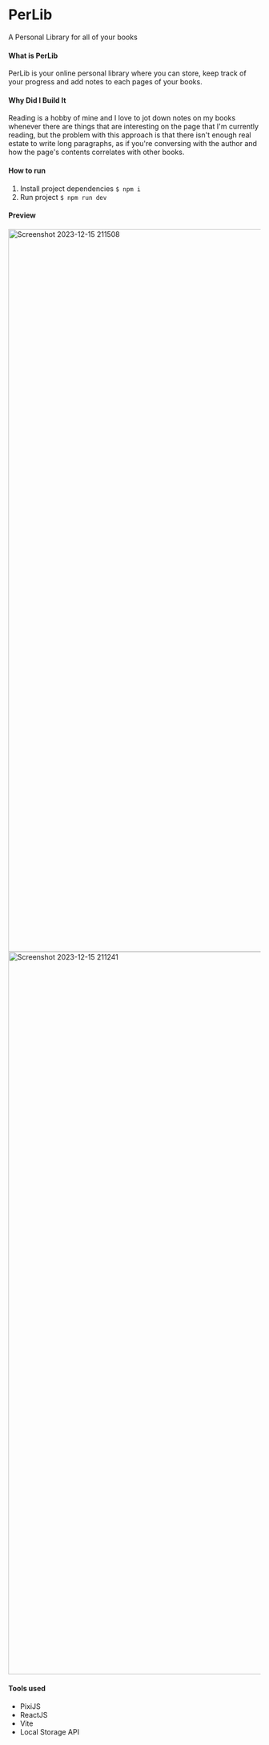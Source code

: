 # PerLib

A Personal Library for all of your books

#### What is PerLib

PerLib is your online personal library where you can store, keep track of your progress and add notes to each pages of your books.

#### Why Did I Build It

Reading is a hobby of mine and I love to jot down notes on my books whenever there are things that are interesting on the page that I'm currently reading, but the problem with this approach is that there isn't enough real estate to write long paragraphs, as if you're conversing with the author and how the page's contents correlates with other books.

#### How to run

1. Install project dependencies `$ npm i`
2. Run project `$ npm run dev`
#### Preview
<img width="1440" alt="Screenshot 2023-12-15 211508" src="https://github.com/Sty6x/personal-library/assets/53662191/260893a0-6890-4e24-a025-6877debfd8f5">
<img width="1440" alt="Screenshot 2023-12-15 211241" src="https://github.com/Sty6x/personal-library/assets/53662191/f1240bee-3f26-40b7-97fa-5016b4d8f29c"> 


#### Tools used

- PixiJS
- ReactJS
- Vite
- Local Storage API
